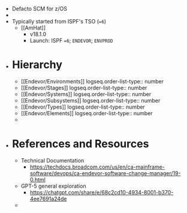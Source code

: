 - Defacto SCM for z/OS
-
- Typically started from ISPF's TSO (`=6`)
	- [[AmHat]]
		- v18.1.0
		- Launch: ISPF `=6`; `ENDEVOR`; `ENVPROD`
- # Hierarchy
	- [[Endevor/Environments]]
	  logseq.order-list-type:: number
	- [[Endevor/Stages]]
	  logseq.order-list-type:: number
	- [[Endevor/Systems]]
	  logseq.order-list-type:: number
	- [[Endevor/Subsystems]]
	  logseq.order-list-type:: number
	- [[Endevor/Types]]
	  logseq.order-list-type:: number
	- [[Endevor/Elements]]
	  logseq.order-list-type:: number
	-
- # References and Resources
	- Technical Documentation
		- https://techdocs.broadcom.com/us/en/ca-mainframe-software/devops/ca-endevor-software-change-manager/19-0.html
	- GPT-5 general exploration
		- https://chatgpt.com/share/e/68c2cd10-4934-8001-b370-4ee7691a24de
	-